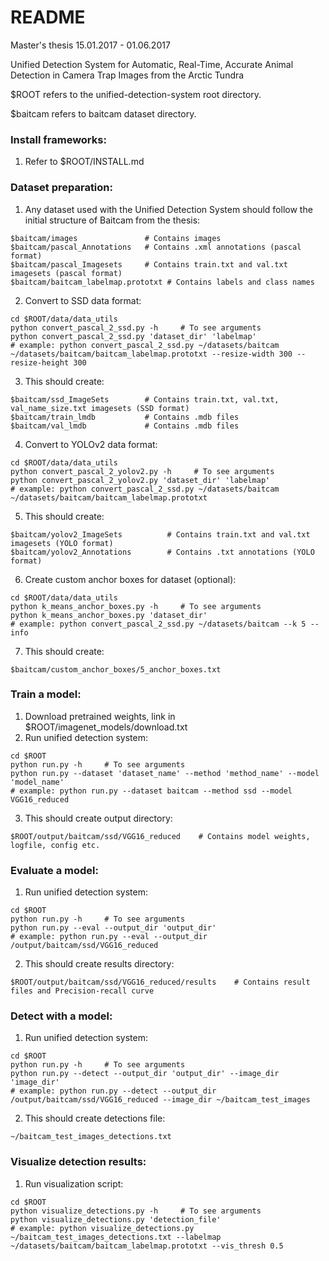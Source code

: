# README

Master's thesis 15.01.2017 - 01.06.2017

Unified Detection System for Automatic, Real-Time, Accurate Animal Detection in Camera Trap Images from the Arctic Tundra

$ROOT refers to the unified-detection-system root directory.

$baitcam refers to baitcam dataset directory.


### Install frameworks:

1. Refer to $ROOT/INSTALL.md

### Dataset preparation:
1. Any dataset used with the Unified Detection System should follow the initial structure of Baitcam from the thesis:

  ```Shell
  $baitcam/images               # Contains images
  $baitcam/pascal_Annotations   # Contains .xml annotations (pascal format)
  $baitcam/pascal_Imagesets     # Contains train.txt and val.txt imagesets (pascal format)
  $baitcam/baitcam_labelmap.prototxt # Contains labels and class names
  ```

2. Convert to SSD data format:

  ```Shell
  cd $ROOT/data/data_utils
  python convert_pascal_2_ssd.py -h     # To see arguments
  python convert_pascal_2_ssd.py 'dataset_dir' 'labelmap'
  # example: python convert_pascal_2_ssd.py ~/datasets/baitcam ~/datasets/baitcam/baitcam_labelmap.prototxt --resize-width 300 --resize-height 300
  ```

3. This should create:

  ```Shell  
  $baitcam/ssd_ImageSets        # Contains train.txt, val.txt, val_name_size.txt imagesets (SSD format)
  $baitcam/train_lmdb           # Contains .mdb files
  $baitcam/val_lmdb             # Contains .mdb files
  ```
4. Convert to YOLOv2 data format:

  ```Shell
  cd $ROOT/data/data_utils
  python convert_pascal_2_yolov2.py -h     # To see arguments
  python convert_pascal_2_yolov2.py 'dataset_dir' 'labelmap'
  # example: python convert_pascal_2_ssd.py ~/datasets/baitcam ~/datasets/baitcam/baitcam_labelmap.prototxt
  ```

5. This should create:

  ```Shell
  $baitcam/yolov2_ImageSets          # Contains train.txt and val.txt imagesets (YOLO format)
  $baitcam/yolov2_Annotations        # Contains .txt annotations (YOLO format)
  ```

6. Create custom anchor boxes for dataset (optional):

  ```Shell
  cd $ROOT/data/data_utils
  python k_means_anchor_boxes.py -h     # To see arguments
  python k_means_anchor_boxes.py 'dataset_dir'
  # example: python convert_pascal_2_ssd.py ~/datasets/baitcam --k 5 --info
  ```

7. This should create:

  ```Shell
  $baitcam/custom_anchor_boxes/5_anchor_boxes.txt
  ```

### Train a model:
1. Download pretrained weights, link in $ROOT/imagenet_models/download.txt
2. Run unified detection system:

  ```Shell
  cd $ROOT
  python run.py -h     # To see arguments
  python run.py --dataset 'dataset_name' --method 'method_name' --model 'model_name'
  # example: python run.py --dataset baitcam --method ssd --model VGG16_reduced
  ```

3. This should create output directory:

  ```Shell
  $ROOT/output/baitcam/ssd/VGG16_reduced    # Contains model weights, logfile, config etc.
  ```


### Evaluate a model:
1. Run unified detection system:

  ```Shell
  cd $ROOT
  python run.py -h     # To see arguments
  python run.py --eval --output_dir 'output_dir'
  # example: python run.py --eval --output_dir /output/baitcam/ssd/VGG16_reduced
  ```
2. This should create results directory:

  ```Shell
  $ROOT/output/baitcam/ssd/VGG16_reduced/results    # Contains result files and Precision-recall curve
  ```

### Detect with a model:
1. Run unified detection system:

  ```Shell
  cd $ROOT
  python run.py -h     # To see arguments
  python run.py --detect --output_dir 'output_dir' --image_dir 'image_dir'
  # example: python run.py --detect --output_dir /output/baitcam/ssd/VGG16_reduced --image_dir ~/baitcam_test_images
  ```

2.  This should create detections file:

  ```Shell
  ~/baitcam_test_images_detections.txt
  ```

### Visualize detection results:
1. Run visualization script:

  ```Shell
  cd $ROOT
  python visualize_detections.py -h     # To see arguments
  python visualize_detections.py 'detection_file'
  # example: python visualize_detections.py ~/baitcam_test_images_detections.txt --labelmap ~/datasets/baitcam/baitcam_labelmap.prototxt --vis_thresh 0.5
  ```

